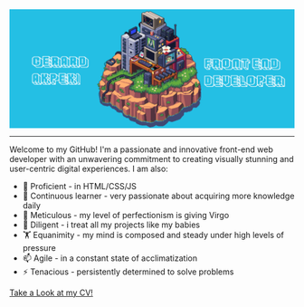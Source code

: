  <img align="center" alt="Coding" width="1000" src="banner.gif">
<hr size="6" width="100%">  
<p>Welcome to my GitHub! I'm a passionate and innovative front-end web developer with an unwavering commitment to creating visually stunning and user-centric digital experiences. I am also: </p>
     <ul>
      <li> 🔭 Proficient - in HTML/CSS/JS</li>
      <li> 🌱 Continuous learner - very passionate about acquiring more knowledge daily</li>
      <li> 👯 Meticulous - my level of perfectionism is giving Virgo</li>
      <li> 🎯 Diligent - i treat all my projects like my babies</li>
      <li> 🏋 Equanimity - my mind is composed and steady under high levels of pressure</li>
      <li> 📫 Agile - in a constant state of acclimatization</li>
      <li> ⚡ Tenacious - persistently determined to solve problems</li>
</ul>
 <a href="CV - Gerard Akpeki.pdf">Take a Look at my CV!</a>
<!--
**ZhoraEbashitEbalo/ZhoraEbashitEbalo** is a ✨ _special_ ✨ repository because its `README.md` (this file) appears on your GitHub profile.

Here are some ideas to get you started:


-->
